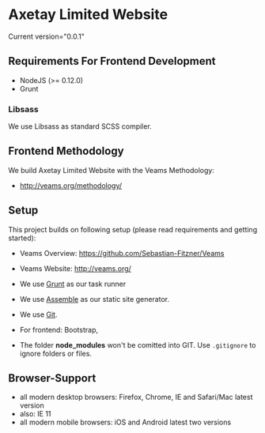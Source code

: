 # Axetay Limited Website 

Current version="0.0.1"
 
## Requirements For Frontend Development

* NodeJS (>= 0.12.0)
* Grunt

### Libsass
We use Libsass as standard SCSS compiler.

## Frontend Methodology

We build Axetay Limited Website with the Veams Methodology:
* http://veams.org/methodology/


## Setup

This project builds on following setup (please read requirements and getting started):

- Veams Overview: https://github.com/Sebastian-Fitzner/Veams
- Veams Website: http://veams.org/

- We use [Grunt](http://gruntjs.com/) as our task runner
- We use [Assemble](http://assemble.io/) as our static site generator.
- We use [Git](#).
- For frontend: Bootstrap, 
- The folder __node_modules__ won't be comitted into GIT. Use ```.gitignore``` to ignore folders or files.

## Browser-Support

- all modern desktop browsers: Firefox, Chrome, IE and Safari/Mac latest version
- also: IE 11
- all modern mobile browsers: iOS and Android latest two versions


